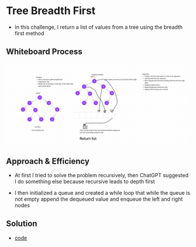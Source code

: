 # Tree Breadth First
<!-- Description of the challenge -->

- In this challenge, I return a list of values from a tree using the breadth first method

## Whiteboard Process
<!-- Embedded whiteboard image -->

![whiteboard](./whiteboard.png)

## Approach & Efficiency
<!-- What approach did you take? Why? What is the Big O space/time for this approach? -->

- At first I tried to solve the problem recursively, then ChatGPT suggested I do something else because recursive leads to depth first

- I then initialized a queue and created a while loop that while the queue is not empty append the dequeued value and enqueue the left and right nodes

## Solution
<!-- Show how to run your code, and examples of it in action -->

- [code](../../code_challenges/tree_breadth_first.py)
